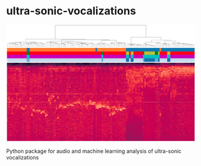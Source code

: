 # ultra-sonic-vocalizations

![Image description](images/cover.png)

Python package for audio and machine learning analysis of ultra-sonic vocalizations
